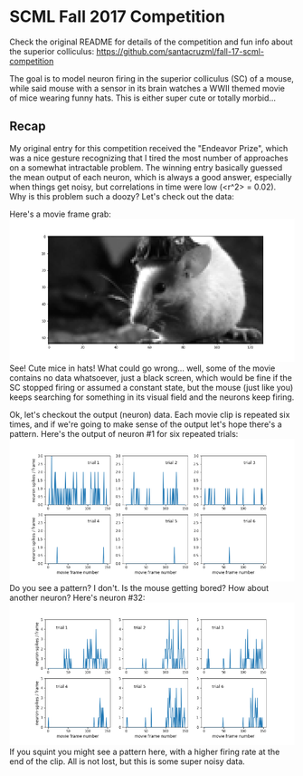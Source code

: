 


# SCML Fall 2017 Competition 
Check the original README for details of the competition and fun info about the superior colliculus: https://github.com/santacruzml/fall-17-scml-competition

The goal is to model neuron firing in the superior colliculus (SC) of a mouse, while said mouse with a sensor in its brain watches a WWII themed movie of mice wearing funny hats. This is either super cute or totally morbid...

## Recap
My original entry for this competition received the "Endeavor Prize", which was a nice gesture recognizing that I tired the most number of approaches on a somewhat intractable problem. The winning entry basically guessed the mean output of each neuron, which is always a good answer, especially when things get noisy, but correlations in time were low (<r^2> = 0.02).  Why is this problem such a doozy? Let's check out the data:

Here's a movie frame grab:
![movie frame grab](intro_images/movie_frame.png)
See! Cute mice in hats! What could go wrong...  well, some of the movie contains no data whatsoever, just a black screen, which would be fine if the SC stopped firing or assumed a constant state, but the mouse (just like you) keeps searching for something in its visual field and the neurons keep firing.

Ok, let's checkout the output (neuron) data. Each movie clip is repeated six times, and if we're going to make sense of the output let's hope there's a pattern.  Here's the output of neuron #1 for six repeated trials:
![neuron #1 output](intro_images/neuron0.png)
Do you see a pattern? I don't. Is the mouse getting bored?
How about another neuron? Here's neuron #32:
![neuron #32 output](intro_images/neuron31.png)
If you squint you might see a pattern here, with a higher firing rate at the end of the clip. All is not lost, but this is some super noisy data. 



